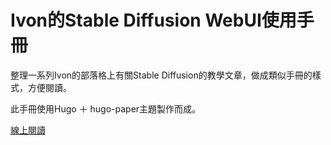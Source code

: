 # Ivon的Stable Diffusion WebUI使用手冊

整理一系列Ivon的部落格上有關Stable Diffusion的教學文章，做成類似手冊的樣式，方便閱讀。

此手冊使用Hugo ＋ hugo-paper主題製作而成。

[線上閱讀](https://ivonblog.com/posts/stable-diffusion-webui-manuals/)
